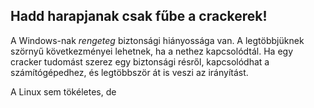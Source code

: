 <?php require("../../entete.php");?> <?php require("../../base.php");?> <?php require("../../fonctions.php");?>

<div id="corps">

<h2>Hadd harapjanak csak fűbe a crackerek!</h2>

<p>A Windows-nak <i>rengeteg</i> biztonsági hiányossága van. A legtöbbjüknek szörnyű következményei lehetnek, ha a nethez kapcsolódtál. Ha egy cracker tudomást szerez egy biztonsági résről, kapcsolódhat a számítógépedhez, és legtöbbször át is veszi az irányítást.</p>

<p>A Linux sem tökéletes, de</p>

</div>
</body>
</html>
